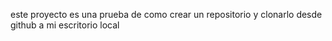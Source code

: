 este proyecto es una prueba de como crear un repositorio y clonarlo desde github a mi escritorio local
 